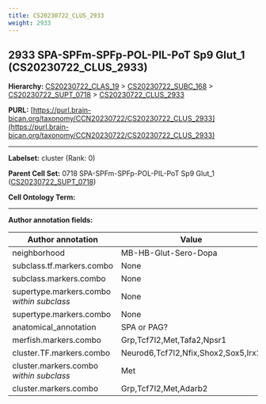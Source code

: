 ```yaml
---
title: CS20230722_CLUS_2933
weight: 2933
---
```

## 2933 SPA-SPFm-SPFp-POL-PIL-PoT Sp9 Glut_1 (CS20230722_CLUS_2933)
<b>Hierarchy: </b>
[CS20230722_CLAS_19](../CS20230722_CLAS_19) >
[CS20230722_SUBC_168](../CS20230722_SUBC_168) >
[CS20230722_SUPT_0718](../CS20230722_SUPT_0718) >
[CS20230722_CLUS_2933](../CS20230722_CLUS_2933)

**PURL:** [https://purl.brain-bican.org/taxonomy/CCN20230722/CS20230722_CLUS_2933](https://purl.brain-bican.org/taxonomy/CCN20230722/CS20230722_CLUS_2933)

---


**Labelset:** cluster (Rank: 0)

**Parent Cell Set:** 0718 SPA-SPFm-SPFp-POL-PIL-PoT Sp9 Glut_1 ([CS20230722_SUPT_0718](../CS20230722_SUPT_0718))



**Cell Ontology Term:** 

[MARKER GENES.]: #


---

[TRANSFERRED ANNOTATIONS.]: #


[AUTHOR ANNOTATION FIELDS.]: #


**Author annotation fields:**

| Author annotation | Value |
|-------------------|-------|
|neighborhood|MB-HB-Glut-Sero-Dopa|
|subclass.tf.markers.combo|None|
|subclass.markers.combo|None|
|supertype.markers.combo _within subclass_|None|
|supertype.markers.combo|None|
|anatomical_annotation|SPA or PAG?|
|merfish.markers.combo|Grp,Tcf7l2,Met,Tafa2,Npsr1|
|cluster.TF.markers.combo|Neurod6,Tcf7l2,Nfix,Shox2,Sox5,Irx2|
|cluster.markers.combo _within subclass_|Met|
|cluster.markers.combo|Grp,Tcf7l2,Met,Adarb2|
